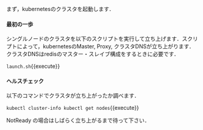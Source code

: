 まず，kubernetesのクラスタを起動します．

#### 最初の一歩 

シングルノードのクラスタを以下のスクリプトを実行して立ち上げます．スクリプトによって，kubernetesのMaster, Proxy, クラスタDNSが立ち上がります．クラスタDNSはredisのマスター・スレイブ構成をするときに必要です． 

`launch.sh`{{execute}}

#### ヘルスチェック 

以下のコマンドでクラスタが立ち上がったか調べます．

`
kubectl cluster-info
kubectl get nodes
`{{execute}}

NotReady の場合はしばらく立ち上がるまで待って下さい．
